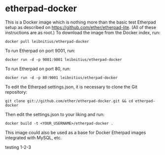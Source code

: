 etherpad-docker
===============

This is a Docker image which is nothing more than the basic test Etherpad setup as described on https://github.com/ether/etherpad-lite.
(All of these instructions are as root.) To download the image from the Docker index, run:

`docker pull leibnitius/etherpad-docker`

To run Etherpad on port 9001, run:

`docker run -d -p 9001:9001 leibnitius/etherpad-docker`

To run Etherpad on port 80, run:

`docker run -d -p 80:9001 leibnitius/etherpad-docker`

To edit the Etherpad settings.json, it is necessary to clone the Git repository:

`git clone git://github.com/ether/etherpad-docker.git && cd etherpad-docker`

Then edit the settings.json to your liking and run:

`docker build -t <YOUR_USERNAME>/etherpad-docker .`

This image could also be used as a base for Docker Etherpad images integrated with MySQL, etc.

testing 1-2-3
